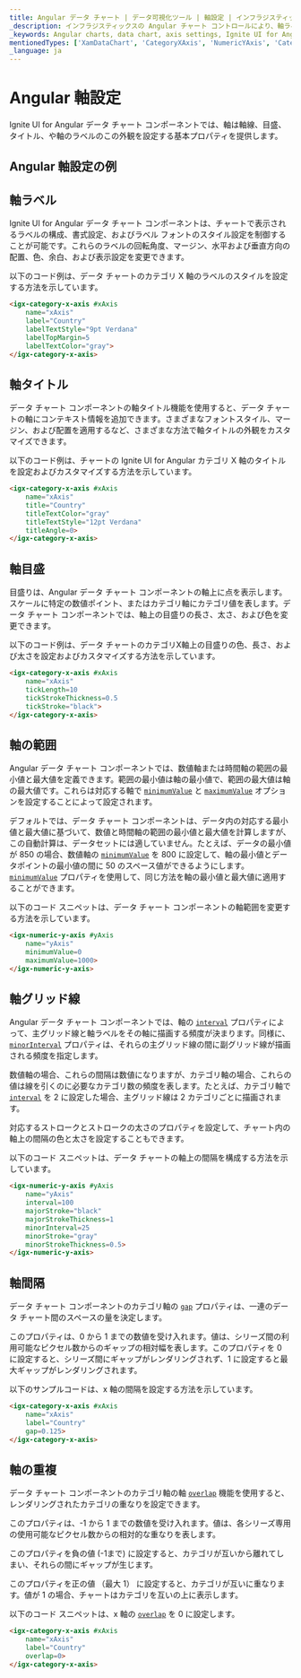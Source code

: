 ```yaml
---
title: Angular データ チャート | データ可視化ツール | 軸設定 | インフラジスティックス
_description: インフラジスティックスの Angular チャート コントロールにより、軸ラベル、タイトル、目盛り、範囲、グリッド線、ギャップ、オーバーラップの構成を完全に制御できます。Ignite UI for Angular グラフ軸について説明します。
_keywords: Angular charts, data chart, axis settings, Ignite UI for Angular, Infragistics, Angular チャート, データ チャート, 軸設定, インフラジスティックス
mentionedTypes: ['XamDataChart', 'CategoryXAxis', 'NumericYAxis', 'CategoryDateTimeXAxis']
_language: ja
---
```


# Angular 軸設定

Ignite UI for Angular データ チャート コンポーネントでは、軸は軸線、目盛、タイトル、や軸のラベルのこの外観を設定する基本プロパティを提供します。

## Angular 軸設定の例

<code-view style="height: 500px"
           data-demos-base-url="{environment:dvDemosBaseUrl}"
           iframe-src="{environment:dvDemosBaseUrl}/charts/data-chart-axis-settings"
           alt="Angular 軸設定の例"
           github-src="charts/data-chart/axis-settings">
</code-view>

<div class="divider--half"></div>

## 軸ラベル

Ignite UI for Angular データ チャート コンポーネントは、チャートで表示されるラベルの構成、書式設定、およびラベル フォントのスタイル設定を制御することが可能です。これらのラベルの回転角度、マージン、水平および垂直方向の配置、色、余白、および表示設定を変更できます。

以下のコード例は、データ チャートのカテゴリ X 軸のラベルのスタイルを設定する方法を示しています。

```html
<igx-category-x-axis #xAxis
    name="xAxis"
    label="Country"
    labelTextStyle="9pt Verdana"
    labelTopMargin=5
    labelTextColor="gray">
</igx-category-x-axis>
```

## 軸タイトル

データ チャート コンポーネントの軸タイトル機能を使用すると、データ チャートの軸にコンテキスト情報を追加できます。さまざまなフォントスタイル、マージン、および配置を適用するなど、さまざまな方法で軸タイトルの外観をカスタマイズできます。

以下のコード例は、チャートの Ignite UI for Angular カテゴリ X 軸のタイトルを設定およびカスタマイズする方法を示しています。

```html
<igx-category-x-axis #xAxis
    name="xAxis"
    title="Country"
    titleTextColor="gray"
    titleTextStyle="12pt Verdana"
    titleAngle=0>
</igx-category-x-axis>
```

## 軸目盛

目盛りは、Angular データ チャート コンポーネントの軸上に点を表示します。スケールに特定の数値ポイント、またはカテゴリ軸にカテゴリ値を表します。データ チャート コンポーネントでは、軸上の目盛りの長さ、太さ、および色を変更できます。

以下のコード例は、データ チャートのカテゴリX軸上の目盛りの色、長さ、および太さを設定およびカスタマイズする方法を示しています。

```html
<igx-category-x-axis #xAxis
    name="xAxis"
    tickLength=10
    tickStrokeThickness=0.5
    tickStroke="black">
</igx-category-x-axis>
```

## 軸の範囲

Angular データ チャート コンポーネントでは、数値軸または時間軸の範囲の最小値と最大値を定義できます。範囲の最小値は軸の最小値で、範囲の最大値は軸の最大値です。これらは対応する軸で [`minimumValue`]({environment:dvApiBaseUrl}/products/ignite-ui-angular/api/docs/typescript/latest/classes/igxnumericaxisbasecomponent.html#minimumvalue) と [`maximumValue`]({environment:dvApiBaseUrl}/products/ignite-ui-angular/api/docs/typescript/latest/classes/igxnumericaxisbasecomponent.html#maximumvalue) オプションを設定することによって設定されます。

デフォルトでは、データ チャート コンポーネントは、データ内の対応する最小値と最大値に基づいて、数値と時間軸の範囲の最小値と最大値を計算しますが、この自動計算は、データセットには適していません。たとえば、データの最小値が 850 の場合、数値軸の [`minimumValue`]({environment:dvApiBaseUrl}/products/ignite-ui-angular/api/docs/typescript/latest/classes/igxnumericaxisbasecomponent.html#minimumvalue) を 800 に設定して、軸の最小値とデータポイントの最小値の間に 50 のスペース値ができるようにします。[`minimumValue`]({environment:dvApiBaseUrl}/products/ignite-ui-angular/api/docs/typescript/latest/classes/igxnumericaxisbasecomponent.html#minimumvalue) プロパティを使用して、同じ方法を軸の最小値と最大値に適用することができます。

以下のコード スニペットは、データ チャート コンポーネントの軸範囲を変更する方法を示しています。

```html
<igx-numeric-y-axis #yAxis
    name="yAxis"
    minimumValue=0
    maximumValue=1000>
</igx-numeric-y-axis>
```

## 軸グリッド線

Angular データ チャート コンポーネントでは、軸の [`interval`]({environment:dvApiBaseUrl}/products/ignite-ui-angular/api/docs/typescript/latest/classes/igxcategoryxaxiscomponent.html#interval) プロパティによって、主グリッド線と軸ラベルをその軸に描画する頻度が決まります。同様に、[`minorInterval`]({environment:dvApiBaseUrl}/products/ignite-ui-angular/api/docs/typescript/latest/classes/igxcategoryxaxiscomponent.html#minorinterval) プロパティは、それらの主グリッド線の間に副グリッド線が描画される頻度を指定します。

数値軸の場合、これらの間隔は数値になりますが、カテゴリ軸の場合、これらの値は線を引くのに必要なカテゴリ数の頻度を表します。たとえば、カテゴリ軸で [`interval`]({environment:dvApiBaseUrl}/products/ignite-ui-angular/api/docs/typescript/latest/classes/igxcategoryxaxiscomponent.html#interval) を 2 に設定した場合、主グリッド線は 2 カテゴリごとに描画されます。

対応するストロークとストロークの太さのプロパティを設定して、チャート内の軸上の間隔の色と太さを設定することもできます。

以下のコード スニペットは、データ チャートの軸上の間隔を構成する方法を示しています。

```html
<igx-numeric-y-axis #yAxis
    name="yAxis"
    interval=100
    majorStroke="black"
    majorStrokeThickness=1
    minorInterval=25
    minorStroke="gray"
    minorStrokeThickness=0.5>
</igx-numeric-y-axis>
```

## 軸間隔

データ チャート コンポーネントのカテゴリ軸の [`gap`]({environment:dvApiBaseUrl}/products/ignite-ui-angular/api/docs/typescript/latest/classes/igxcategoryaxisbasecomponent.html#gap) プロパティは、一連のデータ チャート間のスペースの量を決定します。

このプロパティは、0 から 1 までの数値を受け入れます。値は、シリーズ間の利用可能なピクセル数からのギャップの相対幅を表します。このプロパティを 0 に設定すると、シリーズ間にギャップがレンダリングされず、1 に設定すると最大ギャップがレンダリングされます。

以下のサンプルコードは、x 軸の間隔を設定する方法を示しています。

```html
<igx-category-x-axis #xAxis
    name="xAxis"
    label="Country"
    gap=0.125>
</igx-category-x-axis>
```

## 軸の重複

データ チャート コンポーネントのカテゴリ軸の軸 [`overlap`]({environment:dvApiBaseUrl}/products/ignite-ui-angular/api/docs/typescript/latest/classes/igxcategoryaxisbasecomponent.html#overlap) 機能を使用すると、レンダリングされたカテゴリの重なりを設定できます。

このプロパティは、-1 から 1 までの数値を受け入れます。値は、各シリーズ専用の使用可能なピクセル数からの相対的な重なりを表します。

このプロパティを負の値 (-1まで) に設定すると、カテゴリが互いから離れてしまい、それらの間にギャップが生じます。

このプロパティを正の値 （最大 1） に設定すると、カテゴリが互いに重なります。値が 1 の場合、チャートはカテゴリを互いの上に表示します。

以下のコード スニペットは、x 軸の [`overlap`]({environment:dvApiBaseUrl}/products/ignite-ui-angular/api/docs/typescript/latest/classes/igxcategoryaxisbasecomponent.html#overlap) を 0 に設定します。

```html
<igx-category-x-axis #xAxis
    name="xAxis"
    label="Country"
    overlap=0>
</igx-category-x-axis>
```
